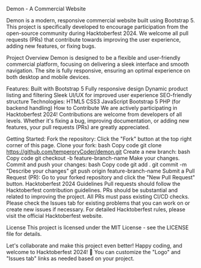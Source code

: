 Demon - A Commercial Website

Demon is a modern, responsive commercial website built using Bootstrap 5. This project is specifically developed to encourage participation from the open-source community during Hacktoberfest 2024. We welcome all pull requests (PRs) that contribute towards improving the user experience, adding new features, or fixing bugs.

Project Overview
Demon is designed to be a flexible and user-friendly commercial platform, focusing on delivering a sleek interface and smooth navigation. The site is fully responsive, ensuring an optimal experience on both desktop and mobile devices.

Features:
Built with Bootstrap 5
Fully responsive design
Dynamic product listing and filtering
Sleek UI/UX for improved user experience
SEO-friendly structure
Technologies:
HTML5
CSS3
JavaScript
Bootstrap 5
PHP (for backend handling)
How to Contribute
We are actively participating in Hacktoberfest 2024! Contributions are welcome from developers of all levels. Whether it's fixing a bug, improving documentation, or adding new features, your pull requests (PRs) are greatly appreciated.

Getting Started:
Fork the repository: Click the "Fork" button at the top right corner of this page.
Clone your fork:
bash
Copy code
git clone https://github.com/temperoryCoder/demon.git
Create a new branch:
bash
Copy code
git checkout -b feature-branch-name
Make your changes.
Commit and push your changes:
bash
Copy code
git add .
git commit -m "Describe your changes"
git push origin feature-branch-name
Submit a Pull Request (PR): Go to your forked repository and click the "New Pull Request" button.
Hacktoberfest 2024 Guidelines
Pull requests should follow the Hacktoberfest contribution guidelines.
PRs should be substantial and related to improving the project.
All PRs must pass existing CI/CD checks.
Please check the Issues tab for existing problems that you can work on or create new issues if necessary.
For detailed Hacktoberfest rules, please visit the official Hacktoberfest website.

License
This project is licensed under the MIT License - see the LICENSE file for details.

Let's collaborate and make this project even better! Happy coding, and welcome to Hacktoberfest 2024! 🎉
You can customize the "Logo" and "Issues tab" links as needed based on your project.
